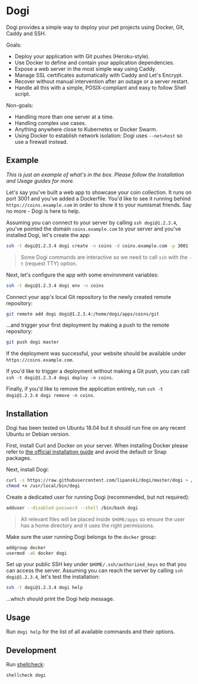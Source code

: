 # Dogi

Dogi provides a simple way to deploy your pet projects using Docker, Git, Caddy and SSH.

Goals:

- Deploy your application with Git pushes (Heroku-style).
- Use Docker to define and contain your application dependencies.
- Expose a web server in the most simple way using Caddy.
- Manage SSL certificates automatically with Caddy and Let's Encrypt.
- Recover without manual intervention after an outage or a server restart.
- Handle all this with a simple, POSIX-compliant and easy to follow Shell script.

Non-goals:

- Handling more than one server at a time.
- Handling complex use cases.
- Anything anywhere close to Kubernetes or Docker Swarm.
- Using Docker to establish network isolation: Dogi uses `--net=host` so use a firewall instead.

## Example

*This is just an example of what's in the box. Please follow the Installation and Usage guides for more.*

Let's say you've built a web app to showcase your coin collection. It runs on port 3001 and you've added a Dockerfile. You'd like to see it running behind `https://coins.example.com` in order to show it to your numismat friends. Say no more - Dogi is here to help.

Assuming you can connect to your server by calling `ssh dogi@1.2.3.4`, you've pointed the domain `coins.example.com` to your server and you've installed Dogi, let's create the app:

```sh
ssh -t dogi@1.2.3.4 dogi create -n coins -d coins.example.com -p 3001
```

> Some Dogi commands are interactive so we need to call `ssh` with the `-t` (request TTY) option.

Next, let's configure the app with some environment variables:

```sh
ssh -t dogi@1.2.3.4 dogi env -n coins
```

Connect your app's local Git repository to the newly created remote repository:

```sh
git remote add dogi dogi@1.2.3.4:/home/dogi/apps/coins/git
```

...and trigger your first deployment by making a push to the remote repository:

```sh
git push dogi master
```

If the deployment was successful, your website should be available under `https://coins.example.com`.

If you'd like to trigger a deployment without making a Git push, you can call `ssh -t dogi@1.2.3.4 dogi deploy -n coins`.

Finally, if you'd like to remove the application entirely, run `ssh -t dogi@1.2.3.4 dogi remove -n coins`.

## Installation

Dogi has been tested on Ubuntu 18.04 but it should run fine on any recent Ubuntu or Debian version.

First, install Curl and Docker on your server. When installing Docker please refer to [the official installation guide](https://docs.docker.com/engine/install/ubuntu/) and avoid the default or Snap packages.

Next, install Dogi:

```sh
curl -s https://raw.githubusercontent.com/lipanski/dogi/master/dogi > /usr/local/bin/dogi
chmod +x /usr/local/bin/dogi
```

Create a dedicated user for running Dogi (recommended, but not required):

```sh
adduser --disabled-password --shell /bin/bash dogi
```

> All relevant files will be placed inside `$HOME/apps` so ensure the user has a home directory and it uses the right permissions.

Make sure the user running Dogi belongs to the `docker` group:

```sh
addgroup docker
usermod -aG docker dogi
``` 	

Set up your public SSH key under `$HOME/.ssh/authorized_keys` so that you can access the server. Assuming you can reach the server by calling `ssh dogi@1.2.3.4`, let's test the installation:

```sh
ssh -t dogi@1.2.3.4 dogi help
```

...which should print the Dogi help message.

## Usage

Run `dogi help` for the list of all available commands and their options.

## Development

Run [shellcheck](https://github.com/koalaman/shellcheck):

```sh
shellcheck dogi
```
